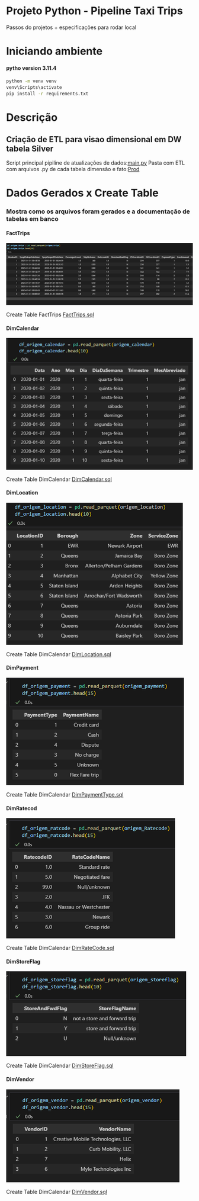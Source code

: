 #  Projeto Python - Pipeline Taxi Trips
Passos do projetos + especificações para rodar local

# Iniciando ambiente 
#### pytho version 3.11.4
```bash
python -m venv venv
venv\Scripts\activate
pip install -r requirements.txt

```
# Descrição 
## Criação de ETL para visao dimensional em DW tabela Silver 
Script principal pipiline de atualizações de dados:[main.py](Scripts/Prod/main.py)
Pasta com ETL com arquivos .py de cada tabela dimensão e fato:[Prod](Scripts/Prod)



# Dados Gerados x Create Table
### Mostra como os arquivos foram gerados e a documentação de tabelas em banco 

#### FactTrips

![alt text](Documentation/imagens/FactTrips.png)

Create Table FactTrips
[FactTrips.sql](Scripts/CreateTable/FactTrips.sql)


#### DimCalendar

![alt text](Documentation/imagens/DimCalendar.png)

Create Table DimCalendar
[DimCalendar.sql](Scripts/CreateTable/DimCalendar.sql)

#### DimLocation

![alt text](Documentation/imagens/DimLocation.png)

Create Table DimCalendar
[DimLocation.sql](Scripts/CreateTable/DimLocation.sql)

#### DimPayment

![alt text](Documentation/imagens/DimPaymentType.png)

Create Table DimCalendar
[DimPaymentType.sql](Scripts/CreateTable/DimPaymentType.sql)


#### DimRatecod

![alt text](Documentation/imagens/DimRateCode.png)

Create Table DimCalendar
[DimRateCode.sql](Scripts/CreateTable/DimRateCode.sql)



#### DimStoreFlag

![alt text](Documentation/imagens/DimStoreFlag.png)

Create Table DimCalendar
[DimStoreFlag.sql](Scripts/CreateTable/DimStoreFlag.sql)

#### DimVendor

![alt text](Documentation/imagens/DimVendor.png)

Create Table DimCalendar
[DimVendor.sql](Scripts/CreateTable/DimVendor.sql)
















